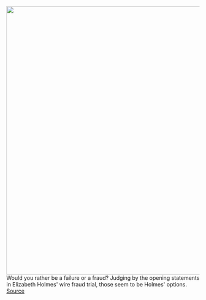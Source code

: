 <img src='https://cdn.vox-cdn.com/thumbor/PdyJvKI60seamvgdsAtvF0nptnM=/0x0:4000x2667/1200x675/filters:focal(1551x990:2191x1630)/cdn.vox-cdn.com/uploads/chorus_image/image/69832362/1235132920.0.jpg' width='700px' /><br/>
Would you rather be a failure or a fraud? Judging by the opening statements in Elizabeth Holmes' wire fraud trial, those seem to be Holmes' options.
<a href='https://www.theverge.com/2021/9/8/22663723/theranos-elizabeth-holmes-trial-opening-arguments-day-one'> Source <a/>